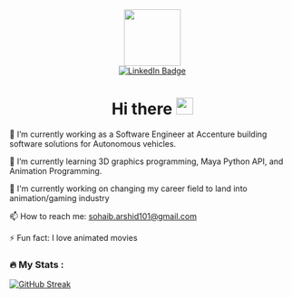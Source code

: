 
<div id="header" align="center">
  <img src="https://media.giphy.com/media/M9gbBd9nbDrOTu1Mqx/giphy.gif" width="100"/>
</div>

<div id="badges", align="center">
  <a href="https://www.linkedin.com/in/sohaib-arshid-bab736127/">
    <img src="https://img.shields.io/badge/LinkedIn-blue?style=for-the-badge&logo=linkedin&logoColor=white" alt="LinkedIn Badge"/>
  </a>
</div>

<h1 align="center">
  Hi there
  <img src="https://media.giphy.com/media/hvRJCLFzcasrR4ia7z/giphy.gif" width="30px"/>
</h1>

🔭 I’m currently working as a Software Engineer at Accenture building software solutions for Autonomous vehicles. 

🌱 I’m currently learning 3D graphics programming, Maya Python API, and Animation Programming.

👯 I'm currently working on changing my career field to land into animation/gaming industry

📫 How to reach me: sohaib.arshid101@gmail.com

⚡ Fun fact: I love animated movies

### :fire: My Stats :

[![GitHub Streak](http://github-readme-streak-stats.herokuapp.com?user=Sohaib90&theme=merko&date_format=M%20j%5B%2C%20Y%5D)](https://git.io/streak-stats)


<!--
**Sohaib90/Sohaib90** is a ✨ _special_ ✨ repository because its `README.md` (this file) appears on your GitHub profile.

Here are some ideas to get you started:

- 🔭 I’m currently working on ...
- 🌱 I’m currently learning ...
- 👯 I’m looking to collaborate on ...
- 🤔 I’m looking for help with ...
- 💬 Ask me about ...
- 📫 How to reach me: ...
- 😄 Pronouns: ...
- ⚡ Fun fact: ...
-->
